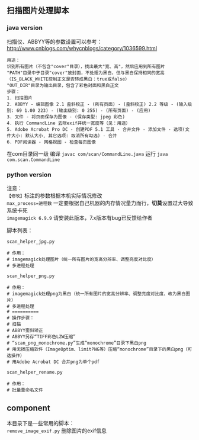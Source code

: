 ## 扫描图片处理脚本
### java version
扫描仪、ABBYY等的参数设置可以参考：http://www.cnblogs.com/whycnblogs/category/1036599.html
```
用途：
识别所有图片（不包含"cover"目录），找出最大"宽、高"，然后应用到所有图片
"PATH"目录中子目录"cover"放封面，不处理为黑白，但与黑白保持相同的宽高（IS_BLACK_WHITE控制正文是否转成黑白：true或false）
"OUT_DIR"目录为输出目录，包含了彩色封面和黑白正文
步骤：
1. 扫描图片
2. ABBYY - 编辑图像 2.1 歪斜校正 - (所有页面) - (歪斜校正) 2.2 等级 - (输入级别: 69 1.00 223) - (输出级别: 0 255) - (所有页面) - (应用)
3. 文件 - 将页面保存为图像 - (保存类型: jpeg 彩色)
4. 执行 CommandLine 去除exif并统一宽度等（见：用途）
5. Adobe Acrobat Pro DC - 创建PDF 5.1 工具 - 合并文件 - 添加文件 - 选项(文件大小: 默认大小, 其它选项: 取消所有勾选) - 合并
6. PDF阅读器 - 网格视图 - 检查每页图像
```

在com目录同一级
编译
```javac com/scan/CommandLine.java```
运行
```java com.scan.CommandLine```
### python version

注意：  
`【修改】`标注的参数根据本机实际情况修改  
`max_process=进程数` 一定要根据自己机器的内存情况量力而行，**切莫**设置过大导致系统卡死  
`imagemagick 6.9.9` 请安装此版本，7.x版本有bug已反馈给作者

脚本列表：

`scan_helper_jpg.py`  
```
# 作用：
# imagemagick处理图片（统一所有图片的宽高分辨率、调整亮度对比度）
# 多进程处理
```

`scan_helper_png.py`  
```
# 作用：
# imagemagick处理png为黑白（统一所有图片的宽高分辨率、调整亮度对比度、改为黑白图片）
# 多进程处理
# ==========
# 操作步骤：
# 扫描
# ABBYY歪斜矫正
# ABBYY另存“TIFF彩色LZW压缩”
# “scan_png_monochrome.py”生成“monochrome”目录下黑白png
# 用无损压缩软件（ImageOptim、limitPNG等）压缩“monochrome”目录下的黑白png（可选操作）
# 用Adobe Acrobat DC 合并png为单个pdf
```

`scan_helper_rename.py`  
```
# 作用：
# 批量重命名文件
```

## component
本目录下是一些常用的脚本：  
`remove_image_exif.py` 删除图片的exif信息
